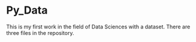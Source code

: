 # Py_Data
This is my first work in the field of Data Sciences with a dataset.
There are three files in the repository.
